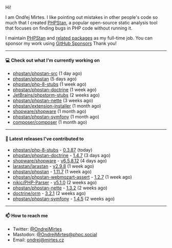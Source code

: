 Hi!

I am Ondřej Mirtes. I like pointing out mistakes in other people's code so much that I created [PHPStan](https://phpstan.org/), a popular open-source static analysis tool that focuses on finding bugs in PHP code without running it.

I maintain [PHPStan](https://github.com/phpstan/phpstan) and [related packages](https://github.com/phpstan/) as my full-time job. You can sponsor my work using [GitHub Sponsors](https://github.com/sponsors/ondrejmirtes) Thank you!

---

#### 💻 Check out what I'm currently working on

- [phpstan/phpstan-src](https://github.com/phpstan/phpstan-src) (1 day ago)
- [phpstan/phpstan](https://github.com/phpstan/phpstan) (5 days ago)
- [phpstan/php-8-stubs](https://github.com/phpstan/php-8-stubs) (1 week ago)
- [phpstan/phpstan-doctrine](https://github.com/phpstan/phpstan-doctrine) (1 week ago)
- [JetBrains/phpstorm-stubs](https://github.com/JetBrains/phpstorm-stubs) (2 weeks ago)
- [phpstan/phpstan-nette](https://github.com/phpstan/phpstan-nette) (3 weeks ago)
- [phpstan/extension-installer](https://github.com/phpstan/extension-installer) (1 month ago)
- [shopware/shopware](https://github.com/shopware/shopware) (1 month ago)
- [phpstan/phpstan-symfony](https://github.com/phpstan/phpstan-symfony) (1 month ago)
- [composer/composer](https://github.com/composer/composer) (1 month ago)

---

#### 🔭 Latest releases I've contributed to

- [phpstan/php-8-stubs](https://github.com/phpstan/php-8-stubs) - [0.3.87](https://github.com/phpstan/php-8-stubs/releases/tag/0.3.87) (today)
- [phpstan/phpstan-doctrine](https://github.com/phpstan/phpstan-doctrine) - [1.4.7](https://github.com/phpstan/phpstan-doctrine/releases/tag/1.4.7) (3 days ago)
- [shopware/shopware](https://github.com/shopware/shopware) - [v6.5.8.12](https://github.com/shopware/shopware/releases/tag/v6.5.8.12) (4 days ago)
- [larastan/larastan](https://github.com/larastan/larastan) - [v2.9.8](https://github.com/larastan/larastan/releases/tag/v2.9.8) (1 week ago)
- [phpstan/phpstan](https://github.com/phpstan/phpstan) - [1.11.7](https://github.com/phpstan/phpstan/releases/tag/1.11.7) (1 week ago)
- [phpstan/phpstan-webmozart-assert](https://github.com/phpstan/phpstan-webmozart-assert) - [1.2.7](https://github.com/phpstan/phpstan-webmozart-assert/releases/tag/1.2.7) (1 week ago)
- [nikic/PHP-Parser](https://github.com/nikic/PHP-Parser) - [v5.1.0](https://github.com/nikic/PHP-Parser/releases/tag/v5.1.0) (2 weeks ago)
- [phpstan/phpstan-nette](https://github.com/phpstan/phpstan-nette) - [1.3.2](https://github.com/phpstan/phpstan-nette/releases/tag/1.3.2) (2 weeks ago)
- [doctrine/orm](https://github.com/doctrine/orm) - [3.2.1](https://github.com/doctrine/orm/releases/tag/3.2.1) (2 weeks ago)
- [phpstan/phpstan-symfony](https://github.com/phpstan/phpstan-symfony) - [1.4.5](https://github.com/phpstan/phpstan-symfony/releases/tag/1.4.5) (2 weeks ago)

---

#### 📫 How to reach me

- Twitter: [@OndrejMirtes](https://twitter.com/ondrejmirtes)
- Mastodon: [@OndrejMirtes@phpc.social](https://phpc.social/@OndrejMirtes)
- Email: [ondrej@mirtes.cz](mailto:ondrej@mirtes.cz)

